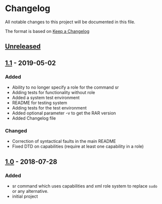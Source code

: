 # Changelog

All notable changes to this project will be documented in this file.

The format is based on [Keep a Changelog](https://keepachangelog.com/en/1.0.0/)

## [Unreleased]

## [1.1] - 2019-05-02

### Added

- Ability to no longer specify a role for the command sr
- Adding tests for functionality without role
- Added a system test environment
- README for testing system
- Adding tests for the test environment
- Added optional parameter -v to get the RAR version
- Added Changelog file

### Changed

- Correction of syntactical faults in the main README
- Fixed DTD on capabilities (require at least one capability in a role)

## [1.0] - 2018-07-28

### Added

- sr command which uses capabilities and xml role system to replace `sudo` or any alternative.
- initial project

[Unreleased]: https://github.com/SamerW/RootAsRole/compare/V1.0...HEAD
[1.1]: https://github.com/SamerW/RootAsRole/compare/V1.0...V1.1
[1.0]: https://github.com/SamerW/RootAsRole/releases/tag/V1.0
